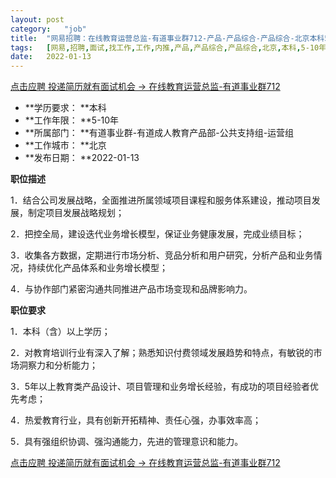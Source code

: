 ```yaml
---
layout:	post
category:	"job"
title:	"网易招聘：在线教育运营总监-有道事业群712-产品-产品综合-产品综合-北京本科5-10年"
tags:	[网易,招聘,面试,找工作,工作,内推,产品,产品综合,产品综合,北京,本科,5-10年]
date:	2022-01-13
---
```


[点击应聘 投递简历就有面试机会 ->  在线教育运营总监-有道事业群712](http://mobile.bole.netease.com/bole/boleDetail?id=26938&employeeId=346f03c3cda5f04c&key=all)



- **学历要求： **本科
- **工作年限： **5-10年
- **所属部门： **有道事业群-有道成人教育产品部-公共支持组-运营组
- **工作城市： **北京
- **发布日期： **2022-01-13



**职位描述**

1．结合公司发展战略，全面推进所属领域项目课程和服务体系建设，推动项目发展，制定项目发展战略规划；

2．把控全局，建设迭代业务增长模型，保证业务健康发展，完成业绩目标；

3．收集各方数据，定期进行市场分析、竞品分析和用户研究，分析产品和业务情况，持续优化产品体系和业务增长模型；

4．与协作部门紧密沟通共同推进产品市场变现和品牌影响力。



**职位要求**

1．本科（含）以上学历；

2．对教育培训行业有深入了解；熟悉知识付费领域发展趋势和特点，有敏锐的市场洞察力和分析能力；

3．5年以上教育类产品设计、项目管理和业务增长经验，有成功的项目经验者优先考虑；

4．热爱教育行业，具有创新开拓精神、责任心强，办事效率高；

5．具有强组织协调、强沟通能力，先进的管理意识和能力。



[点击应聘 投递简历就有面试机会 ->  在线教育运营总监-有道事业群712](http://mobile.bole.netease.com/bole/boleDetail?id=26938&employeeId=346f03c3cda5f04c&key=all)